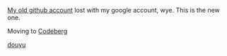 [My old github account](https://github.com/bin-y) lost with my google account, wye. This is the new one.

Moving to [Codeberg](https://codeberg.org/yongbin)

[douyu](https://www.douyu.com/11448348)
<!---
YongBinnnnnnnnnnnnnnnnnnnnnnnnnnnnnnnnn/YongBinnnnnnnnnnnnnnnnnnnnnnnnnnnnnnnnn is a ✨ special ✨ repository because its `README.md` (this file) appears on your GitHub profile.
You can click the Preview link to take a look at your changes.
--->
